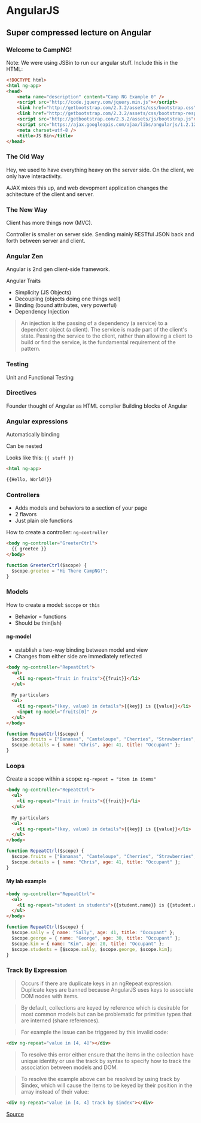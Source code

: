AngularJS
=========
Super compressed lecture on Angular
-----------------------------------

### Welcome to CampNG!

Note: We were using JSBin to run our angular stuff. Include this in the HTML:

```html
<!DOCTYPE html>
<html ng-app>
<head>
	<meta name="description" content="Camp NG Example 0" />
	<script src="http://code.jquery.com/jquery.min.js"></script>
	<link href="http://getbootstrap.com/2.3.2/assets/css/bootstrap.css" rel="stylesheet" type="text/css" />
	<link href="http://getbootstrap.com/2.3.2/assets/css/bootstrap-responsive.css" rel="stylesheet" type="text/css" />
	<script src="http://getbootstrap.com/2.3.2/assets/js/bootstrap.js"></script>
	<script src="https://ajax.googleapis.com/ajax/libs/angularjs/1.2.12/angular.min.js"></script>
	<meta charset=utf-8 />
	<title>JS Bin</title>
</head>
```

### The Old Way

Hey, we used to have everything heavy on the server side. On the client, we only have interactivity.

AJAX mixes this up, and web devopment application changes the achitecture of the client and server.

### The New Way

Client has more things now (MVC). 

Controller is smaller on server side. Sending mainly RESTful JSON back and forth between server and client.

### Angular Zen

Angular is 2nd gen client-side framework. 

Angular Traits

* Simplicity (JS Objects)
* Decoupling (objects doing one things well)
* Binding (bound attributes, very powerful)
* Dependency Injection

> An injection is the passing of a dependency (a service) to a dependent object (a client). The service is made part of the client's state. Passing the service to the client, rather than allowing a client to build or find the service, is the fundamental requirement of the pattern.

### Testing

Unit and Functional Testing

### Directives

Founder thought of Angular as HTML complier
Building blocks of Angular

### Angular expressions

Automatically binding

Can be nested

Looks like this: ```{{ stuff }}```

```html
<html ng-app>
```

```html
{{Hello, World!}}
```

### Controllers

* Adds models and behaviors to a section of your page
* 2 flavors
* Just plain ole functions

How to create a controller: ```ng-controller```

```html
<body ng-controller="GreeterCtrl">
  {{ greetee }}
</body>
```

```javascript
function GreeterCtrl($scope) {
  $scope.greetee = "Hi There CampNG!";
}
```

### Models

How to create a model: ```$scope``` or ```this```

* Behavior = functions
* Should be thin(ish)

#### ng-model

* establish a two-way binding between model and view
* Changes from either side are immediately reflected

```html
<body ng-controller="RepeatCtrl">
  <ul>
    <li ng-repeat="fruit in fruits">{{fruit}}</li>
  </ul>
  
  My particulars
  <ul>
    <li ng-repeat="(key, value) in details">{{key}} is {{value}}</li>
    <input ng-model="fruits[0]" />
  </ul>
</body>
```

```javascript
function RepeatCtrl($scope) {
  $scope.fruits = ["Bananas", "Canteloupe", "Cherries", "Strawberries", "Tomatoes"];
  $scope.details = { name: "Chris", age: 41, title: "Occupant" };
}
```

### Loops

Create a scope within a scope: ```ng-repeat = "item in items"```

```html
<body ng-controller="RepeatCtrl">
  <ul>
    <li ng-repeat="fruit in fruits">{{fruit}}</li>
  </ul>
  
  My particulars
  <ul>
    <li ng-repeat="(key, value) in details">{{key}} is {{value}}</li>
  </ul>
</body>
```

```javascript
function RepeatCtrl($scope) {
  $scope.fruits = ["Bananas", "Canteloupe", "Cherries", "Strawberries", "Tomatoes"];
  $scope.details = { name: "Chris", age: 41, title: "Occupant" };
}
```

#### My lab example

```html
<body ng-controller="RepeatCtrl">
  <ul>
    <li ng-repeat="student in students">{{student.name}} is {{student.age}} years old</li>
  </ul>
</body>
```

```javascript
function RepeatCtrl($scope) {
  $scope.sally = { name: "Sally", age: 41, title: "Occupant" };
  $scope.george = { name: "George", age: 30, title: "Occupant" };
  $scope.kim = { name: "Kim", age: 20, title: "Occupant" };
  $scope.students = [$scope.sally, $scope.george, $scope.kim];
}
```

### Track By Expression

> Occurs if there are duplicate keys in an ngRepeat expression. Duplicate keys are banned because AngularJS uses keys to associate DOM nodes with items.

> By default, collections are keyed by reference which is desirable for most common models but can be problematic for primitive types that are interned (share references).

> For example the issue can be triggered by this invalid code:

```html
<div ng-repeat="value in [4, 4]"></div>
```

> To resolve this error either ensure that the items in the collection have unique identity or use the track by syntax to specify how to track the association between models and DOM.

> To resolve the example above can be resolved by using track by $index, which will cause the items to be keyed by their position in the array instead of their value:

```html
<div ng-repeat="value in [4, 4] track by $index"></div>
```

[Source](https://docs.angularjs.org/error/ngRepeat/dupes)

